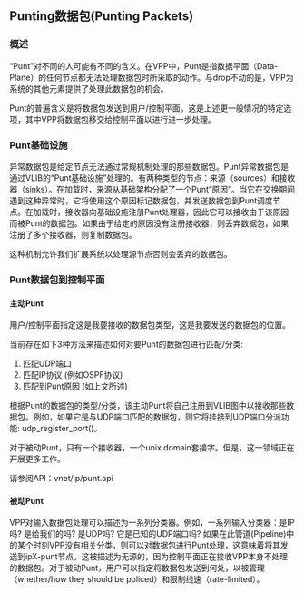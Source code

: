 ## Punting数据包(Punting Packets)
### 概述
“Punt”对不同的人可能有不同的含义。在VPP中，Punt是指数据平面（Data-Plane）的任何节点都无法处理数据包时所采取的动作。与drop不动的是，VPP为系统的其他元素提供了处理此数据包的机会。

Punt的普遍含义是将数据包发送到用户/控制平面。这是上述更一般情况的特定选项，其中VPP将数据包移交给控制平面以进行进一步处理。

### Punt基础设施
异常数据包是给定节点无法通过常规机制处理的那些数据包。Punt异常数据包是通过VLIB的“Punt基础设施”处理的。有两种类型的节点：来源（sources）和接收器（sinks）。在加载时，来源从基础架构分配了一个Punt“原因”。当它在交换期间遇到这种异常时，它将使用这个原因标记数据包，并发送数据包到Punt调度节点。在加载时，接收器向基础设施注册Punt处理器，因此它可以接收由于该原因而被Punt的数据包。如果由于给定的原因没有注册接收器，则丢弃数据包，如果注册了多个接收器，则复制数据包。

这种机制允许我们扩展系统以处理源节点否则会丢弃的数据包。

### Punt数据包到控制平面
#### 主动Punt
用户/控制平面指定这是我要接收的数据包类型，这是我要发送的数据包的位置。

当前存在如下3种方法来描述如何对要Punt的数据包进行匹配/分类:

1. 匹配UDP端口
2. 匹配IP协议 (例如OSPF协议)
3. 匹配到Punt原因 (如上文所述)

根据Punt的数据包的类型/分类，该主动Punt将自己注册到VLIB图中以接收那些数据包。例如，如果它是与UDP端口匹配的数据包，则它将挂接到UDP端口分派功能: udp_register_port()。

对于被动Punt，只有一个接收器，一个unix domain套接字。但是，这一领域正在开展更多工作。

请参阅API：vnet/ip/punt.api

#### 被动Punt
VPP对输入数据包处理可以描述为一系列分类器。例如，一系列输入分类器：是IP吗? 是给我们的吗? 是UDP吗? 它是已知的UDP端口吗? 如果在此管道(Pipeline)中的某个时刻VPP没有相关分类，则可以对数据包进行Punt处理，这意味着将其发送到ipX-punt节点。这被描述为无源的，因为控制平面正在接收VPP本身不处理的数据包。对于被动Punt，用户可以指定将数据包发送到何处，以被管理（whether/how they should be policed）和限制线速（rate-limited）。
